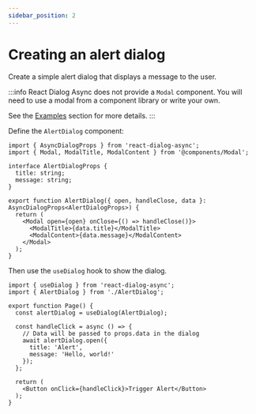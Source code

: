 ```yaml
---
sidebar_position: 2
---
```


# Creating an alert dialog
Create a simple alert dialog that displays a message to the user.

:::info
React Dialog Async does not provide a `Modal` component.
You will need to use a modal from a component library or write your own.

See the [Examples](/category/examples) section for more details.
:::


Define the `AlertDialog` component:
```tsx title="components/AlertDialog.tsx"
import { AsyncDialogProps } from 'react-dialog-async';
import { Modal, ModalTitle, ModalContent } from '@components/Modal';

interface AlertDialogProps {
  title: string;
  message: string;
}

export function AlertDialog({ open, handleClose, data }: AsyncDialogProps<AlertDialogProps>) {
  return (
    <Modal open={open} onClose={() => handleClose()}>
      <ModalTitle>{data.title}</ModalTitle>
      <ModalContent>{data.message}</ModalContent>
    </Modal>
  );
}
```

Then use the `useDialog` hook to show the dialog.
```tsx title="components/Page.tsx"
import { useDialog } from 'react-dialog-async';
import { AlertDialog } from './AlertDialog';

export function Page() {
  const alertDialog = useDialog(AlertDialog);
  
  const handleClick = async () => {
    // Data will be passed to props.data in the dialog
    await alertDialog.open({ 
      title: 'Alert', 
      message: 'Hello, world!' 
    });
  };
  
  return (
    <Button onClick={handleClick}>Trigger Alert</Button>
  );
}
```
